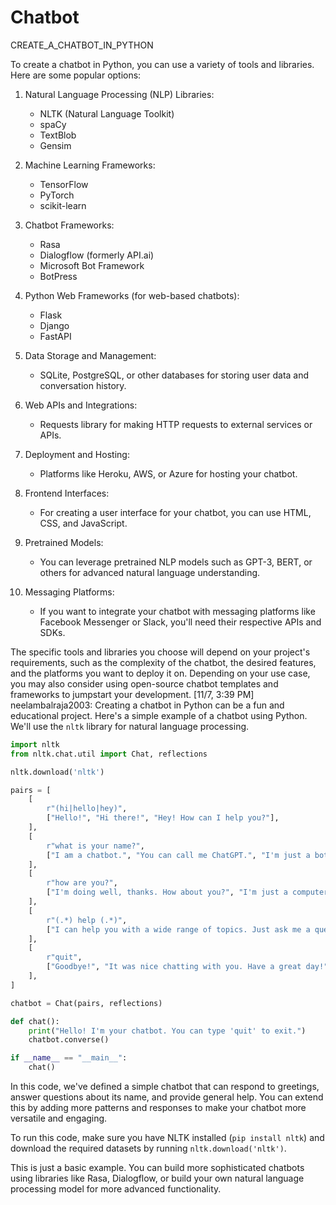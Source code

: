# Chatbot
CREATE_A_CHATBOT_IN_PYTHON

To create a chatbot in Python, you can use a variety of tools and libraries. Here are some popular options:

1. Natural Language Processing (NLP) Libraries:
   - NLTK (Natural Language Toolkit)
   - spaCy
   - TextBlob
   - Gensim

2. Machine Learning Frameworks:
   - TensorFlow
   - PyTorch
   - scikit-learn

3. Chatbot Frameworks:
   - Rasa
   - Dialogflow (formerly API.ai)
   - Microsoft Bot Framework
   - BotPress

4. Python Web Frameworks (for web-based chatbots):
   - Flask
   - Django
   - FastAPI

5. Data Storage and Management:
   - SQLite, PostgreSQL, or other databases for storing user data and conversation history.

6. Web APIs and Integrations:
   - Requests library for making HTTP requests to external services or APIs.

7. Deployment and Hosting:
   - Platforms like Heroku, AWS, or Azure for hosting your chatbot.

8. Frontend Interfaces:
   - For creating a user interface for your chatbot, you can use HTML, CSS, and JavaScript.

9. Pretrained Models:
   - You can leverage pretrained NLP models such as GPT-3, BERT, or others for advanced natural language understanding.

10. Messaging Platforms:
    - If you want to integrate your chatbot with messaging platforms like Facebook Messenger or Slack, you'll need their respective APIs and SDKs.

The specific tools and libraries you choose will depend on your project's requirements, such as the complexity of the chatbot, the desired features, and the platforms you want to deploy it on. Depending on your use case, you may also consider using open-source chatbot templates and frameworks to jumpstart your development.
[11/7, 3:39 PM] neelambalraja2003: Creating a chatbot in Python can be a fun and educational project. Here's a simple example of a chatbot using Python. We'll use the `nltk` library for natural language processing.

```python
import nltk
from nltk.chat.util import Chat, reflections

nltk.download('nltk')

pairs = [
    [
        r"(hi|hello|hey)",
        ["Hello!", "Hi there!", "Hey! How can I help you?"],
    ],
    [
        r"what is your name?",
        ["I am a chatbot.", "You can call me ChatGPT.", "I'm just a bot."],
    ],
    [
        r"how are you?",
        ["I'm doing well, thanks. How about you?", "I'm just a computer program, so I don't have feelings, but I'm here to help!"],
    ],
    [
        r"(.*) help (.*)",
        ["I can help you with a wide range of topics. Just ask me a question!"],
    ],
    [
        r"quit",
        ["Goodbye!", "It was nice chatting with you. Have a great day!"],
    ],
]

chatbot = Chat(pairs, reflections)

def chat():
    print("Hello! I'm your chatbot. You can type 'quit' to exit.")
    chatbot.converse()

if __name__ == "__main__":
    chat()
```

In this code, we've defined a simple chatbot that can respond to greetings, answer questions about its name, and provide general help. You can extend this by adding more patterns and responses to make your chatbot more versatile and engaging.

To run this code, make sure you have NLTK installed (`pip install nltk`) and download the required datasets by running `nltk.download('nltk')`.

This is just a basic example. You can build more sophisticated chatbots using libraries like Rasa, Dialogflow, or build your own natural language processing model for more advanced functionality.
